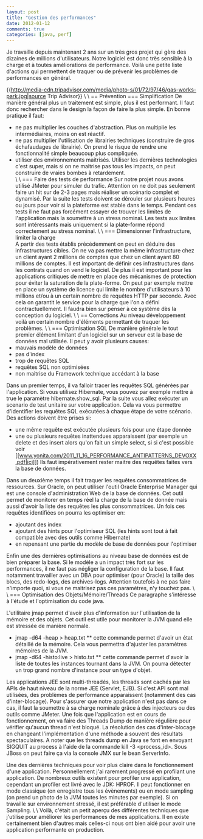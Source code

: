```yaml
---
layout: post
title: "Gestion des performances"
date: 2012-01-12
comments: true
categories: [java, perf]
---
```


Je travaille depuis maintenant 2 ans sur un très gros projet qui gère des dizaines de millions d'utilisateurs. Notre logiciel est donc très sensible à la charge et à toutes améliorations de performance. Voilà une petite liste d'actions qui permettent de traquer ou de prévenir les problèmes de performances en général.

{{http://media-cdn.tripadvisor.com/media/photo-s/01/72/97/46/gas-works-park.jpg|source Trip Advisor}}
\\ \\
== Prévention
=== Simplification
De manière général plus un traitement est simple, plus il est performant. Il faut donc rechercher dans le design la façon de faire la plus simple.
En bonne pratique il faut:
* ne pas multiplier les couches d'abstraction. Plus on multiplie les intermédiaires, moins on est réactif.
* ne pas multiplier l'utilisation de librairies techniques (construire de gros échafaudages de librairie). On prend le risque de rendre une fonctionnalité simple beaucoup plus compliquée.
* utiliser des environnements maitrisés. Utiliser les dernières technologies c'est super, mais si on ne maitrise pas tous les impacts, on peut construire de vraies bombes à retardement.  
\\ \\
=== Faire des tests de performance
Sur notre projet nous avons utilisé JMeter pour simuler du trafic. Attention on ne doit pas seulement faire un hit sur de 2-3 pages mais réaliser un scénario complet et dynamisé.
Par la suite les tests doivent se dérouler sur plusieurs heures ou jours pour voir si la plateforme est stable dans le temps.
Pendant ces tests il ne faut pas forcément essayer de trouver les limites de l'application mais la soumettre à un stress nominal.
Les tests aux limites sont intéressants mais uniquement si la plate-forme répond correctement au stress nominal.
\\ \\
=== Dimensionner l'infrastructure, limiter la charge  
A partir des tests établis précédemment on peut en déduire des infrastructures cibles.
On ne va pas mettre la même infrastructure chez un client ayant 2 millions de comptes que chez un client ayant 80 millions de comptes.
Il est important de définir ces infrastructures dans les contrats quand on vend le logiciel.
De plus il est important pour les applications critiques de mettre en place des mécanismes de protection pour éviter la saturation de la plate-forme.
On peut par exemple mettre en place un système de licence qui limite le nombre d'utilisateurs à 10 millions et/ou à un certain nombre de requêtes HTTP par seconde.
Avec cela on garantit le service pour la charge que l'on a défini contractuellement. Il faudra bien sur penser à ce système dès la conception du logiciel.
\\ \\
== Corrections
Au niveau développement voilà un certain nombre d'éléments permettant de traquer les problèmes.
\\ \\
=== Optimisation SQL
De manière générale le tout premier élément limitant d'un logiciel sur un serveur est la base de données mal utilisée. Il peut y avoir plusieurs causes:
* mauvais modèle de données
* pas d'index
* trop de requêtes SQL
* requêtes SQL non optimisées
* non maitrise du Framework technique accédant à la base
 
Dans un premier temps, il va falloir tracer les requêtes SQL générées par l'application. Si vous utilisez Hibernate, vous pouvez par exemple mettre à true le paramètre hibernate.show_sql.
Par la suite vous allez exécuter un scenario de test unitaire sur votre application. Cela va vous permettre d'identifier les requêtes SQL exécutées à chaque étape de votre scénario.
Des actions doivent être prises si:
- une même requête est exécutée plusieurs fois pour une étape donnée
- une ou plusieurs requêtes inattendues apparaissent (par exemple un delete et des insert alors qu'on fait un simple select, si si c'est possible voir [[www.yonita.com/2011_11_16_PERFORMANCE_ANTIPATTERNS_DEVOXX.pdf|ici]])
Ils faut impérativement rester maitre des requêtes faites vers la base de données.

Dans un deuxième temps il fait traquer les requêtes consommatrices de ressources. Sur Oracle, on peut utiliser l'outil Oracle Enterprise Manager qui est une console d'administration Web de la base de données.
Cet outil permet de monitorer en temps réel la charge de la base de donnée mais aussi d'avoir la liste des requêtes les plus consommatrices. Un fois ces requêtes identifiées on pourra les optimiser en:
* ajoutant des index
* ajoutant des hints pour l'optimiseur SQL (les hints sont tout à fait compatible avec des outils comme Hibernate)
* en repensant une partie du modèle de base de données pour l'optimiser 

Enfin une des dernières optimisations au niveau base de données est de bien préparer la base.
Si le modèle a un impact très fort sur les performances, il ne faut pas négliger la configuration de la base.
Il faut notamment travailler avec un DBA pour optimiser (pour Oracle) la taille des blocs, des redo-logs, des archives-logs.
Attention toutefois à ne pas faire n'importe quoi, si vous ne maitrisez  pas ces paramètres, n'y touchez pas.
\\ \\
=== Optimisation des Objets/Mémoire/Threads
Ce paragraphe s'intéresse à l'étude et l'optimisation du code java.

L'utilitaire jmap permet d'avoir plus d'information sur l'utilisation de la mémoire et des objets. Cet outil est utile pour monitorer la JVM quand elle est stressée de manière normale.
* jmap -d64 -heap <pid> > heap.txt
** cette commande permet d'avoir un état détaillé de la mémoire. Cela vous permettra d'ajuster les paramètres mémoires de la JVM.
* jmap -d64 -histo:live <pid> > histo.txt
** cette commande permet d'avoir la liste de toutes les instances tournant dans la JVM. On pourra détecter un trop grand nombre d'instance pour un type d'objet.   

Les applications JEE sont multi-threadés, les threads sont cachés par les APIs de haut niveau de la norme JEE (Servlet, EJB).
Si c'est API sont mal utilisées, des problèmes de performance apparaissent (notamment des cas d'inter-blocage).
Pour s'assurer que notre application n'est pas dans ce cas, il faut la soumettre à sa charge nominale grâce à des injecteurs ou des outils comme JMeter.
Une fois que l'application est en cours de fonctionnement, on va faire des Threads Dump de manière régulière pour vérifier qu'aucun thread n'est bloqué.
La résolution des cas d'inter-blocage en changeant l'implémentation d'une méthode a souvent des résultats spectaculaires.
A noter que les threads dump en Java se font en envoyant SIGQUIT au process à l'aide de la commande kill -3 <process_id>.
Sous JBoss on peut faire ça via la console JMX sur le bean ServerInfo.

Une des dernières techniques pour voir plus claire dans le fonctionnement d'une application. Personnellement j'ai rarement progressé en profilant une application.
De nombreux outils existent pour profiler une application, cependant un profiler est livré avec le JDK: HPROF. Il peut fonctionner en mode classique (on enregistre tous les évènements) ou en mode sampling (on prend un photo de la JVM toutes les minutes par exemple).
Si on travaille sur environnement stressé, il est préférable d'utiliser le mode Sampling.
\\ \\
Voilà, c'était un petit aperçu des différentes techniques que j'utilise pour améliorer les performances de mes applications. Il en existe certainement bien d'autres mais celles-ci nous ont bien aidé pour avoir une application performante en production.
